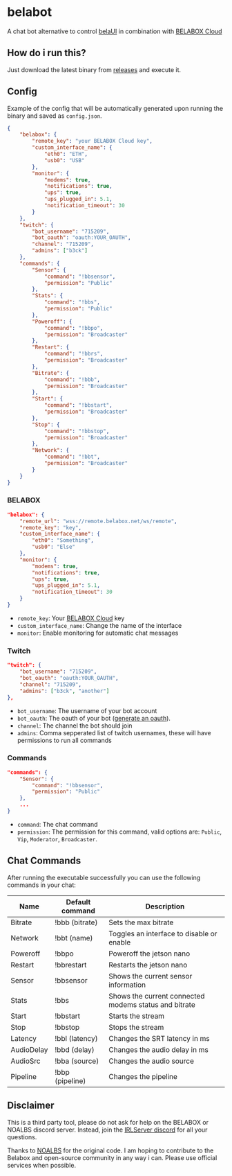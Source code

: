# belabot

A chat bot alternative to control [belaUI](https://github.com/BELABOX/belaUI) in combination with [BELABOX Cloud](https://cloud.belabox.net)

## How do i run this?

Just download the latest binary from [releases](https://github.com/IRLServer/belabot/releases) and execute it.

## Config

Example of the config that will be automatically generated upon running the binary and saved as `config.json`.

```JSON
{
    "belabox": {
        "remote_key": "your BELABOX Cloud key",
        "custom_interface_name": {
            "eth0": "ETH",
            "usb0": "USB"
        },
        "monitor": {
            "modems": true,
            "notifications": true,
            "ups": true,
            "ups_plugged_in": 5.1,
            "notification_timeout": 30
        }
    },
    "twitch": {
        "bot_username": "715209",
        "bot_oauth": "oauth:YOUR_OAUTH",
        "channel": "715209",
        "admins": ["b3ck"]
    },
    "commands": {
        "Sensor": {
            "command": "!bbsensor",
            "permission": "Public"
        },
        "Stats": {
            "command": "!bbs",
            "permission": "Public"
        },
        "Poweroff": {
            "command": "!bbpo",
            "permission": "Broadcaster"
        },
        "Restart": {
            "command": "!bbrs",
            "permission": "Broadcaster"
        },
        "Bitrate": {
            "command": "!bbb",
            "permission": "Broadcaster"
        },
        "Start": {
            "command": "!bbstart",
            "permission": "Broadcaster"
        },
        "Stop": {
            "command": "!bbstop",
            "permission": "Broadcaster"
        },
        "Network": {
            "command": "!bbt",
            "permission": "Broadcaster"
        }
    }
}
```

### BELABOX

```JSON
"belabox": {
    "remote_url": "wss://remote.belabox.net/ws/remote",
    "remote_key": "key",
    "custom_interface_name": {
        "eth0": "Something",
        "usb0": "Else"
    },
    "monitor": {
        "modems": true,
        "notifications": true,
        "ups": true,
        "ups_plugged_in": 5.1,
        "notification_timeout": 30
    }
}
```

- `remote_key`: Your [BELABOX Cloud](https://cloud.belabox.net) key
- `custom_interface_name`: Change the name of the interface
- `monitor`: Enable monitoring for automatic chat messages

### Twitch

```JSON
"twitch": {
    "bot_username": "715209",
    "bot_oauth": "oauth:YOUR_OAUTH",
    "channel": "715209",
    "admins": ["b3ck", "another"]
},
```

- `bot_username`: The username of your bot account
- `bot_oauth`: The oauth of your bot ([generate an oauth](https://twitchapps.com/tmi)).
- `channel`: The channel the bot should join
- `admins`: Comma sepperated list of twitch usernames, these will have permissions to run all commands

### Commands

```JSON
"commands": {
    "Sensor": {
        "command": "!bbsensor",
        "permission": "Public"
    },
    ...
}
```

- `command`: The chat command
- `permission`: The permission for this command, valid options are: `Public`, `Vip`, `Moderator`, `Broadcaster`.

## Chat Commands

After running the executable successfully you can use the following commands in your chat:

| Name       | Default command | Description                                           |
| ---------- | --------------- | ----------------------------------------------------- |
| Bitrate    | !bbb (bitrate)  | Sets the max bitrate                                  |
| Network    | !bbt (name)     | Toggles an interface to disable or enable             |
| Poweroff   | !bbpo           | Poweroff the jetson nano                              |
| Restart    | !bbrestart      | Restarts the jetson nano                              |
| Sensor     | !bbsensor       | Shows the current sensor information                  |
| Stats      | !bbs            | Shows the current connected modems status and bitrate |
| Start      | !bbstart        | Starts the stream                                     |
| Stop       | !bbstop         | Stops the stream                                      |
| Latency    | !bbl (latency)  | Changes the SRT latency in ms                         |
| AudioDelay | !bbd (delay)    | Changes the audio delay in ms                         |
| AudioSrc   | !bba (source)   | Changes the audio source                              |
| Pipeline   | !bbp (pipeline) | Changes the pipeline                                  |

## Disclaimer

This is a third party tool, please do not ask for help on the BELABOX or NOALBS discord server. Instead, join the [IRLServer discord](https://irlserver.com/discord) for all your questions.

Thanks to [NOALBS](https://discord.gg/efWu5HWM2u) for the original code. I am hoping to contribute to the Belabox and open-source community in any way i can.
Please use official services when possible.
